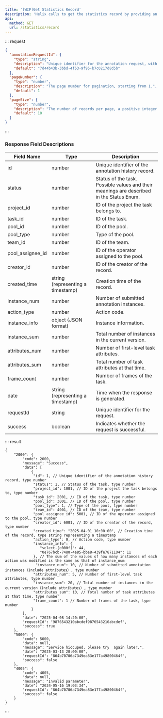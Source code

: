 ```yaml
---
title: '[WIP]Get Statistics Record'
description: 'Helix calls to get the statistics record by providing an array of annotationRequestId and pagination information, which can be used to workload statistics and query the relevant annotation records..'
api:
  method: GET
  url: /statistics/record
---
```


::: request

```json [body]
{
  "annotationRequestId": {
    "type": "string",
    "description": "Unique identifier for the annotation request, with a maximum length of 255 bytes.",
    "default": "7d44b43b-3bbd-4f53-9f95-b7c0217d8d5b"
  },
  "pageNumber": {
    "type": "number",
    "description": "The page number for pagination, starting from 1.",
    "default": 1
  },
  "pageSize": {
    "type": "number",
    "description": "The number of records per page, a positive integer.",
    "default": 10
  }
}
```

:::

### Response Field Descriptions

| Field Name       | Type                              | Description                                                                              |
| ---------------- | --------------------------------- | ---------------------------------------------------------------------------------------- |
| id               | number                            | Unique identifier of the annotation history record.                                      |
| status           | number                            | Status of the task. Possible values and their meanings are described in the Status Enum. |
| project_id       | number                            | ID of the project the task belongs to.                                                   |
| task_id          | number                            | ID of the task.                                                                          |
| pool_id          | number                            | ID of the pool.                                                                          |
| pool_type        | number                            | Type of the pool.                                                                        |
| team_id          | number                            | ID of the team.                                                                          |
| pool_assignee_id | number                            | ID of the operator assigned to the pool.                                                 |
| creator_id       | number                            | ID of the creator of the record.                                                         |
| created_time     | string (representing a timestamp) | Creation time of the record.                                                             |
| instance_num     | number                            | Number of submitted annotation instances.                                                |
| action_type      | number                            | Action code.                                                                             |
| instance_info    | object (JSON format)              | Instance information.                                                                    |
| instance_sum     | number                            | Total number of instances in the current version.                                        |
| attributes_num   | number                            | Number of first-level task attributes.                                                   |
| attributes_sum   | number                            | Total number of task attributes at that time.                                            |
| frame_count      | number                            | Number of frames of the task.                                                            |
| date             | string (representing a timestamp) | Time when the response is generated.                                                     |
| requestId        | string                            | Unique identifier for the request.                                                       |
| success          | boolean                           | Indicates whether the request is successful.                                             |

::: result

```json[responses]
{
    "2000": {
        "code": 2000,
        "message": "Success",
        "data": [
            {
             "id": 1, // Unique identifier of the annotation history record, type number
             "status": 1, // Status of the task, type number
             "project_id": 1001, // ID of the project the task belongs to, type number
             "task_id": 2001, // ID of the task, type number
             "pool_id": 3001, // ID of the pool, type number
             "pool_type": 1, // Type of the pool, type number
             "team_id": 4001, // ID of the team, type number
             "pool_assignee_id": 5001, // ID of the operator assigned to the pool, type number
             "creator_id": 6001, // ID of the creator of the record, type number
             "created_time": "2025-04-01 10:00:00", // Creation time of the record, type string representing a timestamp
             "action_type": 0, // Action code, type number
             "instance_info": {
                "select-[e000f]": 44,
                "0e767bcb-7480-4e85-bbe8-439fe7871104": 11
             }, // The sum of the values of how many instances of each action was modified is the same as that of instance_num
              "instance_num": 10, // Number of submitted annotation instances（Include attributes）, type number
             "attributes_num": 5, // Number of first-level task attributes, type number
             "instance_sum": 20, // Total number of instances in the current version（Include attributes）, type number
             "attributes_sum": 10, // Total number of task attributes at that time, type number
             "frame_count": 1 // Number of frames of the task, type number
            }
        ],
        "date": "2025-04-08 14:20:00",
        "requestId": "9876543210abcdef9876543210abcdef",
        "success": true
    },
    "5000": {
        "code": 5000,
        "data": null,
        "message": "Service hiccuped, please try  again later.",
        "date": "2025-03-13 20:00:00",
        "requestId": "864b70706a7349ea83e177a49800464f",
        "success": false
    },
    "4005": {
        "code": 4005,
        "data": null,
        "message": "Invalid parameter",
        "date": "2024-05-16 19:03:34",
        "requestId": "864b70706a7349ea83e177a49800464f",
        "success": false
    }
}
```

:::
